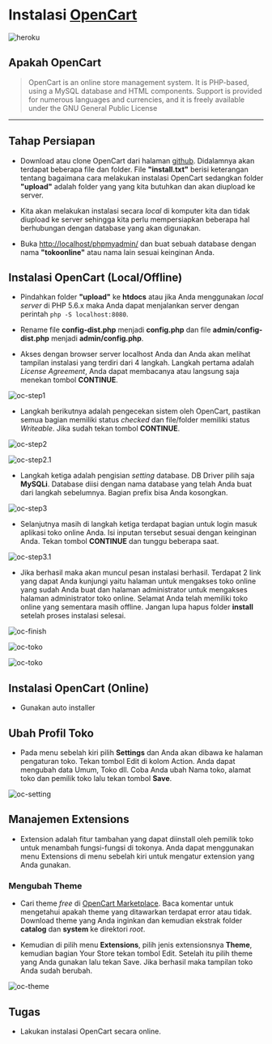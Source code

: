 # Instalasi [OpenCart](https://www.opencart.com/)

![heroku](http://i1380.photobucket.com/albums/ah186/nazir579/oc/oc-1_zpszh8qrwp2.png "opencart.com")

## Apakah OpenCart

> OpenCart is an online store management system. It is PHP-based, using a MySQL database and HTML components. Support is provided for numerous languages and currencies, and it is freely available under the GNU General Public License

---

## Tahap Persiapan
* Download atau clone OpenCart dari halaman [github](https://github.com/opencart/opencart). Didalamnya akan terdapat beberapa file dan  folder. File __"install.txt"__ berisi keterangan tentang bagaimana cara melakukan instalasi OpenCart sedangkan folder __"upload"__ adalah folder yang yang kita butuhkan dan akan diupload ke server.

* Kita akan melakukan instalasi secara _local_ di komputer kita dan tidak diupload ke server sehingga kita perlu mempersiapkan beberapa hal berhubungan dengan database yang akan digunakan.

* Buka [http://localhost/phpmyadmin/](http://localhost/phpmyadmin/) dan buat sebuah database dengan nama __"tokoonline"__ atau nama lain sesuai keinginan Anda.

## Instalasi OpenCart (Local/Offline)

* Pindahkan folder __"upload"__ ke __htdocs__ atau jika Anda menggunakan _local server_ di PHP 5.6.x maka Anda dapat menjalankan server dengan perintah ```php -S localhost:8080```.

* Rename file __config-dist.php__ menjadi __config.php__ dan file __admin/config-dist.php__ menjadi __admin/config.php__.

* Akses dengan browser server localhost Anda dan Anda akan melihat tampilan instalasi yang terdiri dari 4 langkah. Langkah pertama adalah _License Agreement_, Anda dapat membacanya atau langsung saja menekan tombol __CONTINUE__.

![oc-step1](http://i1380.photobucket.com/albums/ah186/nazir579/oc/oc-2_zps4akn7rhm.png "oc step1")

* Langkah berikutnya adalah pengecekan sistem oleh OpenCart, pastikan semua bagian memiliki status _checked_ dan file/folder memiliki status _Writeable_. Jika sudah tekan tombol __CONTINUE__.

![oc-step2](http://i1380.photobucket.com/albums/ah186/nazir579/oc/oc-3_zpsu68ztbnv.png "oc step2")

![oc-step2.1](http://i1380.photobucket.com/albums/ah186/nazir579/oc/oc-4_zps8b4ncz5i.png "oc step2.1")

* Langkah ketiga adalah pengisian _setting_ database. DB Driver pilih saja __MySQLi__. Database diisi dengan nama database yang telah Anda buat dari langkah sebelumnya. Bagian prefix bisa Anda kosongkan.

![oc-step3](http://i1380.photobucket.com/albums/ah186/nazir579/oc/oc-5_zpsd4bv2asc.png "oc step 3")

* Selanjutnya masih di langkah ketiga terdapat bagian untuk login masuk aplikasi toko online Anda. Isi inputan tersebut sesuai dengan keinginan Anda. Tekan tombol __CONTINUE__ dan tunggu beberapa saat.

![oc-step3.1](http://i1380.photobucket.com/albums/ah186/nazir579/oc/oc-6_zpskbfhko8j.png "oc step 3.1")

* Jika berhasil maka akan muncul pesan instalasi berhasil. Terdapat 2 link yang dapat Anda kunjungi yaitu halaman untuk mengakses toko online yang sudah Anda buat dan halaman administrator untuk mengakses halaman administrator toko online. Selamat Anda telah memiliki toko online yang sementara masih offline. Jangan lupa hapus folder __install__ setelah proses instalasi selesai.

![oc-finish](http://i1380.photobucket.com/albums/ah186/nazir579/oc/oc-7_zpsatwjbaej.png "oc finish")

![oc-toko](http://i1380.photobucket.com/albums/ah186/nazir579/oc/oc-8_zpszcegtxmk.png "oc dashboard")

![oc-toko](http://i1380.photobucket.com/albums/ah186/nazir579/oc/oc-9_zps7r38foho.png "oc dashboard")

## Instalasi OpenCart (Online)

* Gunakan auto installer

## Ubah Profil Toko

* Pada menu sebelah kiri pilih __Settings__ dan Anda akan dibawa ke halaman pengaturan toko. Tekan tombol Edit di kolom Action. Anda dapat mengubah data Umum, Toko dll. Coba Anda ubah Nama toko, alamat toko dan pemilik toko lalu tekan tombol __Save__.

![oc-setting](http://i1380.photobucket.com/albums/ah186/nazir579/oc/oc-10_zpsdcjnapsr.png "oc setting")

## Manajemen Extensions

* Extension adalah fitur tambahan yang dapat diinstall oleh pemilik toko untuk menambah fungsi-fungsi di tokonya. Anda dapat menggunakan menu Extensions di menu sebelah kiri untuk mengatur extension yang Anda gunakan.

### Mengubah Theme

* Cari theme _free_ di [OpenCart Marketplace](https://www.opencart.com/index.php?route=marketplace/extension&filter_category_id=1&filter_license=free). Baca komentar untuk mengetahui apakah theme yang ditawarkan terdapat error atau tidak. Download theme yang Anda inginkan dan kemudian ekstrak folder __catalog__ dan __system__ ke direktori _root_. 

* Kemudian di pilih menu __Extensions__, pilih jenis extensionsnya __Theme__, kemudian bagian Your Store tekan tombol Edit. Setelah itu pilih theme yang Anda gunakan lalu tekan Save. Jika berhasil maka tampilan toko Anda sudah berubah.

![oc-theme](http://i1380.photobucket.com/albums/ah186/nazir579/oc/oc-11_zpsvudezuvn.png "oc theme")

## Tugas

* Lakukan instalasi OpenCart secara online.





 